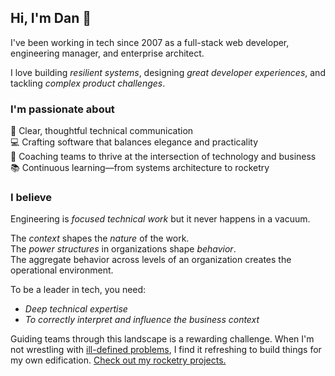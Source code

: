 ## Hi, I'm Dan :wave:

I've been working in tech since 2007 as a full-stack web developer, engineering manager, and enterprise architect.

I love building _resilient systems_, designing _great developer experiences_, and tackling _complex product challenges_.

### I'm passionate about

:notebook: Clear, thoughtful technical communication  
:computer: Crafting software that balances elegance and practicality  
:dart: Coaching teams to thrive at the intersection of technology and business  
:books: Continuous learning—from systems architecture to rocketry

### I believe

Engineering is _focused technical work_ but it never happens in a vacuum.

The _context_ shapes the _nature_ of the work.  
The _power structures_ in organizations shape _behavior_.  
The aggregate behavior across levels of an organization creates the operational environment.

To be a leader in tech, you need:

- _Deep technical expertise_
- _To correctly interpret and influence the business context_

Guiding teams through this landscape is a rewarding challenge. When I'm not wrestling with [ill-defined problems][1], I find it refreshing to build things for my own edification. [Check out my rocketry projects.][2]

[1]: https://en.wikipedia.org/wiki/Problem_solving#:~:text=Well%2Ddefined%20problems%20have%20specific%20end%20goals%20and%20clearly%20expected%20solutions%2C%20while%20ill%2Ddefined%20problems%20do%20not.
[2]: https://rocketlabdelta.com/
